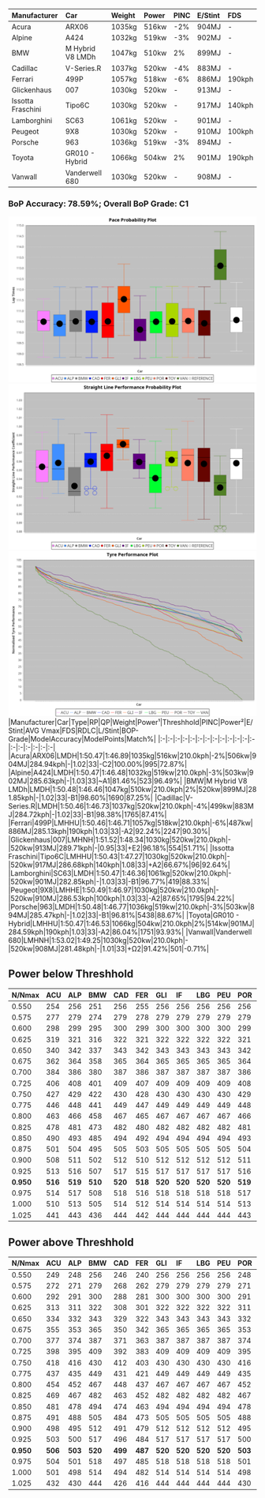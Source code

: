 |Manufacturer|Car|Weight|Power|PINC|E/Stint|FDS|
|:-|:-|:-|:-|:-|:-|:-|
|Acura|ARX06|1035kg|516kw|-2%|904MJ|-|
|Alpine|A424|1032kg|519kw|-3%|902MJ|-|
|BMW|M Hybrid V8 LMDh|1047kg|510kw|2%|899MJ|-|
|Cadillac|V-Series.R|1037kg|520kw|-4%|883MJ|-|
|Ferrari|499P|1057kg|518kw|-6%|886MJ|190kph|
|Glickenhaus|007|1030kg|520kw|-|913MJ|-|
|Issotta Fraschini|Tipo6C|1030kg|520kw|-|917MJ|140kph|
|Lamborghini|SC63|1061kg|520kw|-|901MJ|-|
|Peugeot|9X8|1030kg|520kw|-|910MJ|100kph|
|Porsche|963|1036kg|519kw|-3%|894MJ|-|
|Toyota|GR010 - Hybrid|1066kg|504kw|2%|901MJ|190kph|
|Vanwall|Vanderwell 680|1030kg|520kw|-|908MJ|-|

### BoP Accuracy: 78.59%; Overall BoP Grade: C1
![PACECHART](./IMG/AUTO.png)
![STRAIGHTLINEPERFORMANCECHART](./IMG/AUTO_sp.png)
![TYREPERFORMANCECHART](./IMG/AUTO_tw.png)
|Manufacturer|Car|Type|RP|QP|Weight|Power¹|Threshhold|PINC|Power²|E/Stint|AVG Vmax|FDS|RDLC|L/Stint|BOP-Grade|ModelAccuracy|ModelPoints|Match%|
|:-|:-|:-|:-|:-|:-|:-|:-|:-|:-|:-|:-|:-|:-|:-|:-|:-|:-|:-|
|Acura|ARX06|LMDH|1:50.47|1:46.89|1035kg|516kw|210.0kph|-2%|506kw|904MJ|284.94kph|-|1.02|33|-C2|100.00%|995|72.87%|
|Alpine|A424|LMDH|1:50.47|1:46.48|1032kg|519kw|210.0kph|-3%|503kw|902MJ|285.63kph|-|1.03|33|~A1|81.46%|523|96.49%|
|BMW|M Hybrid V8 LMDh|LMDH|1:50.48|1:46.46|1047kg|510kw|210.0kph|2%|520kw|899MJ|281.85kph|-|1.02|33|-B1|98.60%|1690|87.25%|
|Cadillac|V-Series.R|LMDH|1:50.46|1:46.73|1037kg|520kw|210.0kph|-4%|499kw|883MJ|284.72kph|-|1.02|33|-B1|98.38%|1765|87.41%|
|Ferrari|499P|LMHHU|1:50.46|1:46.71|1057kg|518kw|210.0kph|-6%|487kw|886MJ|285.13kph|190kph|1.03|33|-A2|92.24%|2247|90.30%|
|Glickenhaus|007|LMHNH|1:51.52|1:48.34|1030kg|520kw|210.0kph|-|520kw|913MJ|289.71kph|-|0.95|33|+E2|96.18%|554|51.71%|
|Issotta Fraschini|Tipo6C|LMHHU|1:50.43|1:47.27|1030kg|520kw|210.0kph|-|520kw|917MJ|286.68kph|140kph|1.08|33|+A2|66.67%|96|92.64%|
|Lamborghini|SC63|LMDH|1:50.47|1:46.36|1061kg|520kw|210.0kph|-|520kw|901MJ|282.85kph|-|1.03|33|-B1|96.77%|419|88.33%|
|Peugeot|9X8|LMHHE|1:50.49|1:46.97|1030kg|520kw|210.0kph|-|520kw|910MJ|286.53kph|100kph|1.03|33|-A2|87.65%|1795|94.22%|
|Porsche|963|LMDH|1:50.48|1:46.77|1036kg|519kw|210.0kph|-3%|503kw|894MJ|285.47kph|-|1.02|33|-B1|96.81%|5438|88.67%|
|Toyota|GR010 - Hybrid|LMHHU|1:50.47|1:46.53|1066kg|504kw|210.0kph|2%|514kw|901MJ|284.59kph|190kph|1.03|33|-A2|86.04%|1751|93.93%|
|Vanwall|Vanderwell 680|LMHNH|1:53.02|1:49.25|1030kg|520kw|210.0kph|-|520kw|908MJ|281.48kph|-|1.01|33|+Ω2|91.42%|501|-0.71%|

## Power below Threshhold
|N/Nmax|ACU|ALP|BMW|CAD|FER|GLI|IF|LBG|PEU|POR|TOY|VAN|
|:-|:-|:-|:-|:-|:-|:-|:-|:-|:-|:-|:-|:-|
|0.550|254|256|251|256|255|256|256|256|256|256|248|256|
|0.575|277|279|274|279|278|279|279|279|279|279|271|279|
|0.600|298|299|295|300|299|300|300|300|300|299|291|300|
|0.625|319|321|316|322|321|322|322|322|322|321|312|322|
|0.650|340|342|337|343|342|343|343|343|343|342|333|343|
|0.675|362|364|358|365|364|365|365|365|365|364|354|365|
|0.700|384|386|380|387|386|387|387|387|387|386|375|387|
|0.725|406|408|401|409|407|409|409|409|409|408|396|409|
|0.750|427|429|422|430|428|430|430|430|430|429|416|430|
|0.775|446|448|441|449|447|449|449|449|449|448|435|449|
|0.800|463|466|458|467|465|467|467|467|467|466|453|467|
|0.825|478|481|473|482|480|482|482|482|482|481|468|482|
|0.850|490|493|485|494|492|494|494|494|494|493|479|494|
|0.875|501|504|495|505|503|505|505|505|505|504|489|505|
|0.900|508|511|502|512|510|512|512|512|512|511|496|512|
|0.925|513|516|507|517|515|517|517|517|517|516|501|517|
|**0.950**|**516**|**519**|**510**|**520**|**518**|**520**|**520**|**520**|**520**|**519**|**504**|**520**|
|0.975|514|517|508|518|516|518|518|518|518|517|502|518|
|1.000|510|513|505|514|512|514|514|514|514|513|499|514|
|1.025|441|443|436|444|442|444|444|444|444|443|430|444|

## Power above Threshhold
|N/Nmax|ACU|ALP|BMW|CAD|FER|GLI|IF|LBG|PEU|POR|TOY|VAN|
|:-|:-|:-|:-|:-|:-|:-|:-|:-|:-|:-|:-|:-|
|0.550|249|248|256|246|240|256|256|256|256|248|253|256|
|0.575|272|271|279|268|262|279|279|279|279|271|276|279|
|0.600|292|291|300|288|281|300|300|300|300|291|297|300|
|0.625|313|311|322|308|301|322|322|322|322|311|318|322|
|0.650|334|332|343|329|322|343|343|343|343|332|339|343|
|0.675|355|353|365|350|342|365|365|365|365|353|361|365|
|0.700|377|374|387|371|363|387|387|387|387|374|383|387|
|0.725|398|395|409|392|383|409|409|409|409|395|404|409|
|0.750|418|416|430|412|403|430|430|430|430|416|425|430|
|0.775|437|435|449|431|421|449|449|449|449|435|444|449|
|0.800|454|452|467|448|437|467|467|467|467|452|462|467|
|0.825|469|467|482|463|452|482|482|482|482|467|477|482|
|0.850|481|478|494|474|463|494|494|494|494|478|488|494|
|0.875|491|488|505|484|473|505|505|505|505|488|499|505|
|0.900|498|495|512|491|479|512|512|512|512|495|506|512|
|0.925|503|500|517|496|484|517|517|517|517|500|511|517|
|**0.950**|**506**|**503**|**520**|**499**|**487**|**520**|**520**|**520**|**520**|**503**|**514**|**520**|
|0.975|504|501|518|497|485|518|518|518|518|501|512|518|
|1.000|501|498|514|494|482|514|514|514|514|498|508|514|
|1.025|432|430|444|426|416|444|444|444|444|430|439|444|
